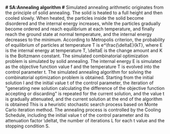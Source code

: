 **# SA:Annealing algorithm #**
Simulated annealing arithmetic originates from the principle of solid annealing. The solid is heated to a full height and then cooled slowly. When heated, the particles inside the solid become disordered and the internal energy increases, while the particles gradually become ordered and reach equilibrium at each temperature, and finally reach the ground state at normal temperature, and the internal energy decreases to the minimum. According to Metropolis criterion, the probability of equilibrium of particles at temperature T is e^\frac{\deltaE}{kT}, where E is the internal energy at temperature T, \deltaE is the change amount and K is the Boltzmann constant. The simulated combinatorial optimization problem is simulated by solid annealing. The internal energy E is simulated as the objective function value f and the temperature T is evolved into the control parameter t. The simulated annealing algorithm for solving the combinatorial optimization problem is obtained. Starting from the initial solution I and the initial value t of the control parameter, the iteration of "generating new solution calculating the difference of the objective function accepting or discarding" is repeated for the current solution, and the value t is gradually attenuated, and the current solution at the end of the algorithm is obtained This is a heuristic stochastic search process based on Monte Carlo iteration method. The annealing process is controlled by the Cooling Schedule, including the initial value t of the control parameter and its attenuation factor \deltat, the number of iterations L for each t value and the stopping condition S. 
